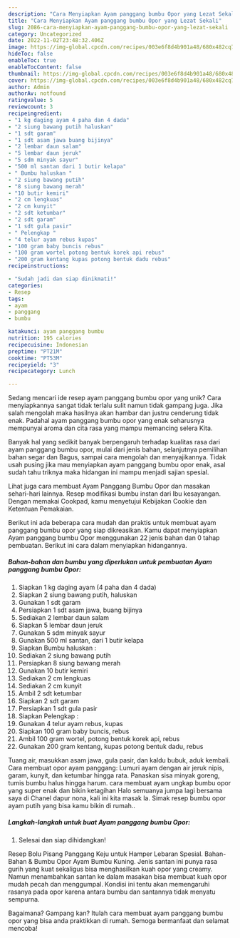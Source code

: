 ```yaml
---
description: "Cara Menyiapkan Ayam panggang bumbu Opor yang Lezat Sekali"
title: "Cara Menyiapkan Ayam panggang bumbu Opor yang Lezat Sekali"
slug: 2086-cara-menyiapkan-ayam-panggang-bumbu-opor-yang-lezat-sekali
category: Uncategorized
date: 2022-11-02T23:48:32.406Z
image: https://img-global.cpcdn.com/recipes/003e6f8d4b901a48/680x482cq70/ayam-panggang-bumbu-opor-foto-resep-utama.jpg
hideToc: false
enableToc: true
enableTocContent: false
thumbnail: https://img-global.cpcdn.com/recipes/003e6f8d4b901a48/680x482cq70/ayam-panggang-bumbu-opor-foto-resep-utama.jpg
cover: https://img-global.cpcdn.com/recipes/003e6f8d4b901a48/680x482cq70/ayam-panggang-bumbu-opor-foto-resep-utama.jpg
author: Admin
authorAv: notfound
ratingvalue: 5
reviewcount: 3
recipeingredient:
- "1 kg daging ayam 4 paha dan 4 dada"
- "2 siung bawang putih haluskan"
- "1 sdt garam"
- "1 sdt asam jawa buang bijinya"
- "2 lembar daun salam"
- "5 lembar daun jeruk"
- "5 sdm minyak sayur"
- "500 ml santan dari 1 butir kelapa"
- " Bumbu haluskan "
- "2 siung bawang putih"
- "8 siung bawang merah"
- "10 butir kemiri"
- "2 cm lengkuas"
- "2 cm kunyit"
- "2 sdt ketumbar"
- "2 sdt garam"
- "1 sdt gula pasir"
- " Pelengkap "
- "4 telur ayam rebus kupas"
- "100 gram baby buncis rebus"
- "100 gram wortel potong bentuk korek api rebus"
- "200 gram kentang kupas potong bentuk dadu rebus"
recipeinstructions:

- "Sudah jadi dan siap dinikmati!"
categories:
- Resep
tags:
- ayam
- panggang
- bumbu

katakunci: ayam panggang bumbu 
nutrition: 195 calories
recipecuisine: Indonesian
preptime: "PT21M"
cooktime: "PT53M"
recipeyield: "3"
recipecategory: Lunch

---
```





Sedang mencari ide resep ayam panggang bumbu opor yang unik? Cara menyiapkannya sangat tidak terlalu sulit namun tidak gampang juga. Jika salah mengolah maka hasilnya akan hambar dan justru cenderung tidak enak. Padahal ayam panggang bumbu opor yang enak seharusnya mempunyai aroma dan cita rasa yang mampu memancing selera Kita.





Banyak hal yang sedikit banyak berpengaruh terhadap kualitas rasa dari ayam panggang bumbu opor, mulai dari jenis bahan, selanjutnya pemilihan bahan segar dan Bagus, sampai cara mengolah dan menyajikannya. Tidak usah pusing jika mau menyiapkan ayam panggang bumbu opor enak,      asal sudah tahu triknya maka hidangan ini mampu menjadi sajian spesial.














Lihat juga cara membuat Ayam Panggang Bumbu Opor dan masakan sehari-hari lainnya. Resep modifikasi bumbu instan dari Ibu kesayangan. Dengan memakai Cookpad, kamu menyetujui Kebijakan Cookie dan Ketentuan Pemakaian.






Berikut ini ada beberapa cara mudah dan praktis untuk membuat ayam panggang bumbu opor yang siap dikreasikan. Kamu dapat menyiapkan Ayam panggang bumbu Opor menggunakan 22 jenis bahan dan 0 tahap pembuatan. Berikut ini cara dalam menyiapkan hidangannya.

<!--inarticleads1-->

##### Bahan-bahan dan bumbu yang diperlukan untuk pembuatan Ayam panggang bumbu Opor:

1. Siapkan 1 kg daging ayam (4 paha dan 4 dada)
1. Siapkan 2 siung bawang putih, haluskan
1. Gunakan 1 sdt garam
1. Persiapkan 1 sdt asam jawa, buang bijinya
1. Sediakan 2 lembar daun salam
1. Siapkan 5 lembar daun jeruk
1. Gunakan 5 sdm minyak sayur
1. Gunakan 500 ml santan, dari 1 butir kelapa
1. Siapkan  Bumbu haluskan :
1. Sediakan 2 siung bawang putih
1. Persiapkan 8 siung bawang merah
1. Gunakan 10 butir kemiri
1. Sediakan 2 cm lengkuas
1. Sediakan 2 cm kunyit
1. Ambil 2 sdt ketumbar
1. Siapkan 2 sdt garam
1. Persiapkan 1 sdt gula pasir
1. Siapkan  Pelengkap :
1. Gunakan 4 telur ayam rebus, kupas
1. Siapkan 100 gram baby buncis, rebus
1. Ambil 100 gram wortel, potong bentuk korek api, rebus
1. Gunakan 200 gram kentang, kupas potong bentuk dadu, rebus


Tuang air, masukkan asam jawa, gula pasir, dan kaldu bubuk, aduk kembali. Cara membuat opor ayam panggang: Lumuri ayam dengan air jeruk nipis, garam, kunyit, dan ketumbar hingga rata. Panaskan sisa minyak goreng, tumis bumbu halus hingga harum. cara membuat ayam ungkap bumbu opor yang super enak dan bikin ketagihan Halo semuanya jumpa lagi bersama saya di Chanel dapur nona, kali ini kita masak la. Simak resep bumbu opor ayam putih yang bisa kamu bikin di rumah.. 

<!--inarticleads2-->

##### Langkah-langkah untuk buat Ayam panggang bumbu Opor:


1. Selesai dan siap dihidangkan!

Resep Bolu Pisang Panggang Keju untuk Hamper Lebaran Spesial. Bahan-Bahan &amp; Bumbu Opor Ayam Bumbu Kuning. Jenis santan ini punya rasa gurih yang kuat sekaligus bisa menghasilkan kuah opor yang creamy. Namun menambahkan santan ke dalam masakan bisa membuat kuah opor mudah pecah dan menggumpal. Kondisi ini tentu akan memengaruhi rasanya pada opor karena antara bumbu dan santannya tidak menyatu sempurna. 

Bagaimana? Gampang kan? Itulah cara membuat ayam panggang bumbu opor yang bisa anda praktikkan di rumah. Semoga bermanfaat dan selamat mencoba!
